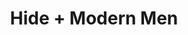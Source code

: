 ---
layout: post
category: concert
title: Hide + Modern Men
artists: 
- Hide
- Modern Men
place: 
- L'International
country: France
city: Paris
---